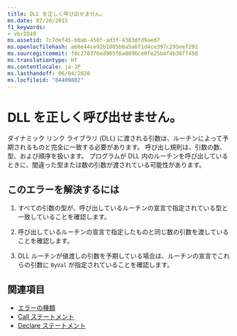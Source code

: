 ```yaml
---
title: DLL を正しく呼び出せません。
ms.date: 07/20/2015
f1_keywords:
- vbrID49
ms.assetid: 7c7def45-b0ab-450f-ad3f-4383dfd9aed7
ms.openlocfilehash: a60e44ce92b1805b0a5a6f1d4ce397c295eef202
ms.sourcegitcommit: f8c270376ed905f6a8896ce0fe25b4f4b38ff498
ms.translationtype: HT
ms.contentlocale: ja-JP
ms.lasthandoff: 06/04/2020
ms.locfileid: "84409882"
---
```

# <a name="bad-dll-calling-convention"></a>DLL を正しく呼び出せません。
ダイナミック リンク ライブラリ (DLL) に渡される引数は、ルーチンによって予期されるものと完全に一致する必要があります。 呼び出し規則は、引数の数、型、および順序を扱います。 プログラムが DLL 内のルーチンを呼び出しているときに、間違った型または数の引数が渡されている可能性があります。  
  
## <a name="to-correct-this-error"></a>このエラーを解決するには  
  
1. すべての引数の型が、呼び出しているルーチンの宣言で指定されている型と一致していることを確認します。  
  
2. 呼び出しているルーチンの宣言で指定したものと同じ数の引数を渡していることを確認します。  
  
3. DLL ルーチンが値渡しの引数を予期している場合は、ルーチンの宣言でこれらの引数に `ByVal` が指定されていることを確認します。  
  
## <a name="see-also"></a>関連項目

- [エラーの種類](../../programming-guide/language-features/error-types.md)
- [Call ステートメント](../statements/call-statement.md)
- [Declare ステートメント](../statements/declare-statement.md)
